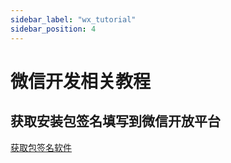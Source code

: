 ```yaml
---
sidebar_label: "wx_tutorial"
sidebar_position: 4
---
```

# 微信开发相关教程

## 获取安装包签名填写到微信开放平台

[获取包签名软件](../../src/apk/Gen_Signature_Android.apk)
